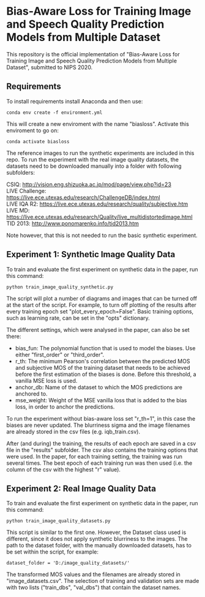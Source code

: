 # Bias-Aware Loss for Training Image and Speech Quality Prediction Models from Multiple Dataset

This repository is the official implementation of "Bias-Aware Loss for Training Image and Speech Quality Prediction Models from Multiple Dataset", submitted to NIPS 2020. 

## Requirements

To install requirements install Anaconda and then use:

```setup
conda env create -f environment.yml
```

This will create a new enviroment with the name "biasloss". Activate this enviroment to go on:

```setup2
conda activate biasloss
```

The reference images to run the synthetic experiments are included in this repo. To run the experiment with the real image quality datasets, the datasets need to be downloaded manually into a folder with following subfolders:

CSIQ: http://vision.eng.shizuoka.ac.jp/mod/page/view.php?id=23 <br>
LIVE Challenge: https://live.ece.utexas.edu/research/ChallengeDB/index.html <br>
LIVE IQA R2: https://live.ece.utexas.edu/research/quality/subjective.htm <br>
LIVE MD: https://live.ece.utexas.edu/research/Quality/live_multidistortedimage.html <br>
TID 2013: http://www.ponomarenko.info/tid2013.htm 

Note however, that this is not needed to run the basic synthetic experiment.

## Experiment 1: Synthetic Image Quality Data

To train and evaluate the first experiment on synthetic data in the paper, run this command:

```train1
python train_image_quality_synthetic.py
```


The script will plot a number of diagrams and images that can be turned off at the start of the script. For example, to turn off plotting of the results after every training epoch set "plot_every_epoch=False". Basic training options, such as learning rate, can be set in the "opts" dictionary. 

The different settings, which were analysed in the paper, can also be set there: 
* bias_fun: The polynomial function that is used to model the biases. Use either "first_order" or "third_order".
* r_th: The minimum Pearson's correlation between the predicted MOS and subjective MOS of the training dataset that needs to be achieved before the first estimation of the biases is done. Before this threshold, a vanilla MSE loss is used.
* anchor_db: Name of the dataset to which the MOS predictions are anchored to.
* mse_weight: Weight of the MSE vanilla loss that is added to the bias loss, in order to anchor the predictions.

To run the experiment without bias-aware loss set "r_th=1", in this case the biases are never updated. The blurriness sigma and the image filenames are already stored in the csv files (e.g. iqb_train.csv). 

After (and during) the training, the results of each epoch are saved in a csv file in the "results" subfolder. The csv also contains the training options that were used. In the paper, for each training setting, the training was run several times. The best epoch of each training run was then used (i.e. the column of the csv with the highest "r" value).

## Experiment 2: Real Image Quality Data

To train and evaluate the first experiment on synthetic data in the paper, run this command:

```train2
python train_image_quality_datasets.py
```

This script is similar to the first one. However, the Dataset class used is different, since it does not apply synthetic blurriness to the images. The path to the dataset folder, with the manually downloaded datasets, has to be set within the script, for example:

```
dataset_folder = 'D:/image_quality_datasets/'
```

The transformed MOS values and the filenames are already stored in "image_datasets.csv". The selection of training and validation sets are made with two lists ("train_dbs", "val_dbs") that contain the dataset names.

